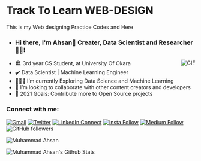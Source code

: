 #  Track To Learn WEB-DESIGN
This is my Web designing Practice Codes and Here  


-  ### Hi there, I'm Ahsan👋 Creater, Data Scientist and Researcher👨‍💻!

  <img align="right" alt="GIF" src="https://media.giphy.com/media/836HiJc7pgzy8iNXCn/giphy.gif" />

- :classical_building: 3rd year CS Student, at University Of Okara
- :heavy_check_mark: Data Scientist |  Machine Learning Engineer 
- 👨🏽‍🌱 I’m currently Exploring Data Science and Machine Learning 
- 👯 I’m looking to collaborate with other content creators and developers
- 🥅 2021 Goals: Contribute more to Open Source projects


  
  
### Connect with me:

[![Gmail](https://img.shields.io/badge/%20-Send%20Mail-black?color=14171A&labelColor=ef5350&logo=gmail&logoColor=ffffff)](mailto:Muhammadahsan7099@gmail.com?subject=From%20GitHub&body=Hi,%20there.%20Found%20you%20from%20GitHub.)
[![Twitter](https://img.shields.io/twitter/url/https/twitter.com/cloudposse.svg?style=social&label=Follow%20%40Ahsan)](https://twitter.com/ahsansharef21)
[![LinkedIn Connect](https://img.shields.io/badge/%20-Connect-black?color=14171A&labelColor=212121&logo=linkedin&logoColor=ffffff)](https://www.linkedin.com/in/ahsanshareef21/)
[![Insta Follow](https://img.shields.io/badge/%20-Follow-black?color=14171A&labelColor=d81b60&logo=instagram&logoColor=ffffff)](https://www.instagram.com/ahsanshareef21/)
[![Medium Follow](https://img.shields.io/badge/%20-Follow-black?color=14171A&labelColor=050404&logo=medium&logoColor=ffffff)](https://medium.com/@ahsanshareef21)
![GitHub followers](https://img.shields.io/github/followers/ahsanshareef21?label=followers&style=social)<p align="left"> <img src="https://komarev.com/ghpvc/?username=ahsanshareef21" alt="Muhammad Ahsan" /> </p>
 <img align="left" alt="Muhammad Ahsan's Github Stats" src="https://github-readme-stats.vercel.app/api?username=ahsanshareef21&show_icons=true&hide_border=true" />
